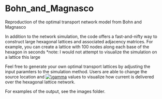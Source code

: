 # Bohn_and_Magnasco
Reproduction of the optimal transport network model from Bohn and Magnasco

In addition to the network simulation, the code offers a fast-and-nifty way to construct large 
hexagonal lattices and associated adjacency matrices. For example, you can create a lattice with 100 nodes along each 
base of the hexagon in seconds *note: I would not attempt to visualize the simulation on a lattice this large 

Feel free to generate your own optimal transport lattices by adjusting the input paramters to the simulation method.
Users are able to change the source location and <a href="https://www.codecogs.com/eqnedit.php?latex=\gamma" target="_blank"><img src="https://latex.codecogs.com/gif.latex?\gamma" title="\gamma" /></a> values to visualize how current is delivered over the hexagonal
lattice network.

For examples of the output, see the images  folder.
